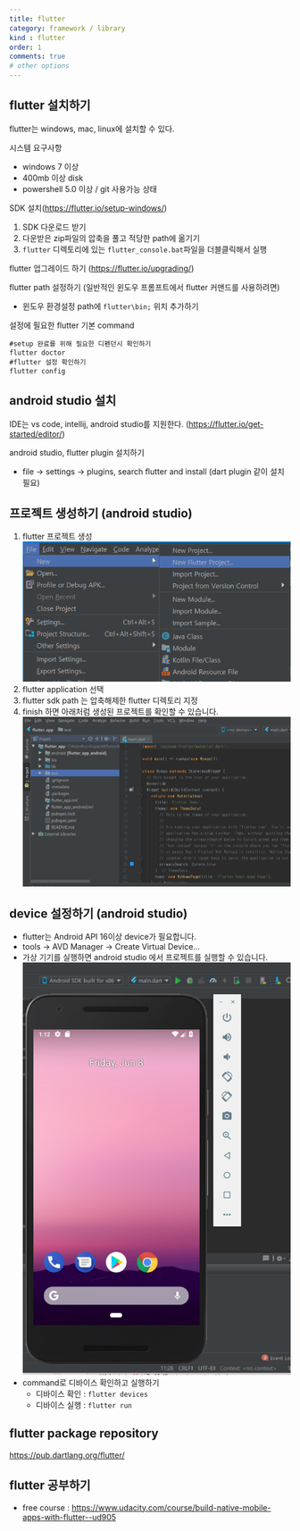 ```yaml
---
title: flutter
category: framework / library
kind : flutter
order: 1
comments: true
# other options
---
```


## flutter 설치하기 

flutter는 windows, mac, linux에 설치할 수 있다.

시스템 요구사항
- windows 7 이상
- 400mb 이상 disk
- powershell 5.0 이상 / git 사용가능 상태

SDK 설치(https://flutter.io/setup-windows/)
1. SDK 다운로드 받기
2. 다운받은 zip파일의 압축을 풀고 적당한 path에 옮기기
3.  `flutter` 디렉토리에 있는 `flutter_console.bat`파일을 더블클릭해서 실행

flutter 업그레이드 하기 (https://flutter.io/upgrading/)

flutter path 설정하기 (일반적인 윈도우 프롬프트에서 flutter 커맨드를 사용하려면)
- 윈도우 환경설정 path에 `flutter\bin;` 위치 추가하기

설정에 필요한 flutter 기본 command
```jshelllanguage
#setup 완료를 위해 필요한 디펜던시 확인하기
flutter doctor
#flutter 설정 확인하기
flutter config
```

## android studio 설치

IDE는 vs code, intellij, android studio를 지원한다. (https://flutter.io/get-started/editor/)

android studio, flutter plugin 설치하기
- file -> settings -> plugins, search flutter and install (dart plugin 같이 설치필요)


## 프로젝트 생성하기 (android studio)

1. flutter 프로젝트 생성
![new flutter project](/assets/flutter/new_flutter_prj.png "create flutter project")
2. flutter application 선택 
3. flutter sdk path 는 압축해제한 flutter 디렉토리 지정
4. finish 하면 아래처럼 생성된 프로젝트를 확인할 수 있습니다.
![main.dart](/assets/flutter/created_flutter_app.png "created flutter")

## device 설정하기 (android studio)

- flutter는 Android API 16이상 device가 필요합니다.
- tools -> AVD Manager -> Create Virtual Device...
- 가상 기기를 실행하면 android studio 에서 프로젝트를 실행할 수 있습니다.
![virtual device](/assets/flutter/virtual_device.png "virtual device")
- command로 디바이스 확인하고 실행하기
  - 디바이스 확인 : `flutter devices`
  - 디바이스 실행 : `flutter run`

## flutter package repository
https://pub.dartlang.org/flutter/

## flutter 공부하기 
- free course : https://www.udacity.com/course/build-native-mobile-apps-with-flutter--ud905

